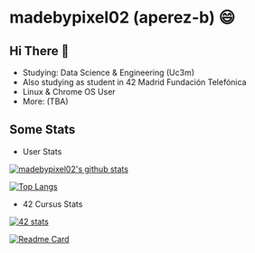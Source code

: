 # madebypixel02 (aperez-b) :smile:


## Hi There 👋

* Studying: Data Science & Engineering (Uc3m)
* Also studying as student in 42 Madrid Fundación Telefónica
* Linux & Chrome OS User
* More: (TBA)

## Some Stats

* User Stats

[![madebypixel02's github stats](https://github-readme-stats.vercel.app/api?username=madebypixel02&count_private=true&show_icons=true&theme=blueberry)](https://github.com/anuraghazra/github-readme-stats)


[![Top Langs](https://github-readme-stats.vercel.app/api/top-langs/?username=madebypixel02&theme=blueberry)](https://github.com/anuraghazra/github-readme-stats)



* 42 Cursus Stats

[![42 stats](https://badge42.herokuapp.com/api/stats/aperez-b)](https://github.com/JaeSeoKim/badge42)

[![Readme Card](https://github-readme-stats.vercel.app/api/pin/?username=madebypixel02&repo=42-Madrid-Cursus&theme=blueberry)](https://github.com/anuraghazra/github-readme-stats)
<!--
**madebypixel02/madebypixel02** is a ✨ _special_ ✨ repository because its `README.md` (this file) appears on your GitHub profile.

Here are some ideas to get you started:

- 🔭 I’m currently working on ...
- 🌱 I’m currently learning ...
- 👯 I’m looking to collaborate on ...
- 🤔 I’m looking for help with ...
- 💬 Ask me about ...
- 📫 How to reach me: ...
- 😄 Pronouns: ...
- ⚡ Fun fact: ...
-->
